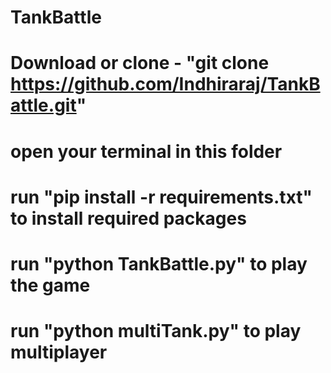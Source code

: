 # TankBattle
# Download or clone - "git clone https://github.com/Indhiraraj/TankBattle.git"
# open your terminal in this folder
# run **"pip install -r requirements.txt"** to install required packages
# run **"python TankBattle.py"** to play the game
# run **"python multiTank.py"** to play multiplayer

